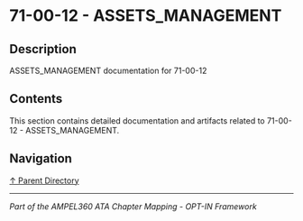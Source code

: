 # 71-00-12 - ASSETS_MANAGEMENT

## Description

ASSETS_MANAGEMENT documentation for 71-00-12

## Contents

This section contains detailed documentation and artifacts related to 71-00-12 - ASSETS_MANAGEMENT.

## Navigation

[↑ Parent Directory](../README.md)

---

*Part of the AMPEL360 ATA Chapter Mapping - OPT-IN Framework*
